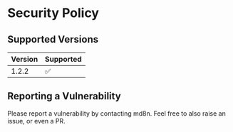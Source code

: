 # Security Policy

## Supported Versions

| Version | Supported          |
| ------- | ------------------ |
| 1.2.2   | :white_check_mark: |

## Reporting a Vulnerability

Please report a vulnerability by contacting md8n.  Feel free to also raise an issue, or even a PR.
